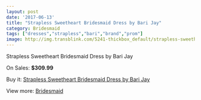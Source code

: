 ```yaml
---
layout: post
date: '2017-06-13'
title: "Strapless Sweetheart Bridesmaid Dress by Bari Jay"
category: Bridesmaid
tags: ["dresses","strapless","bari","brand","prom"]
image: http://img.transblink.com/5241-thickbox_default/strapless-sweetheart-bridesmaid-dress-by-bari-jay.jpg
---
```

Strapless Sweetheart Bridesmaid Dress by Bari Jay

On Sales: **$309.99**
<a href="https://www.transblink.com/en/bridesmaid/1659-strapless-sweetheart-bridesmaid-dress-by-bari-jay.html"><amp-img layout="responsive" width="600" height="600" src="//img.transblink.com/5241-thickbox_default/strapless-sweetheart-bridesmaid-dress-by-bari-jay.jpg" alt="Strapless Sweetheart Bridesmaid Dress by Bari Jay 0" /></a>
<a href="https://www.transblink.com/en/bridesmaid/1659-strapless-sweetheart-bridesmaid-dress-by-bari-jay.html"><amp-img layout="responsive" width="600" height="600" src="//img.transblink.com/5242-thickbox_default/strapless-sweetheart-bridesmaid-dress-by-bari-jay.jpg" alt="Strapless Sweetheart Bridesmaid Dress by Bari Jay 1" /></a>

Buy it: [Strapless Sweetheart Bridesmaid Dress by Bari Jay](https://www.transblink.com/en/bridesmaid/1659-strapless-sweetheart-bridesmaid-dress-by-bari-jay.html "Strapless Sweetheart Bridesmaid Dress by Bari Jay")

View more: [Bridesmaid](https://www.transblink.com/en/4-bridesmaid "Bridesmaid")